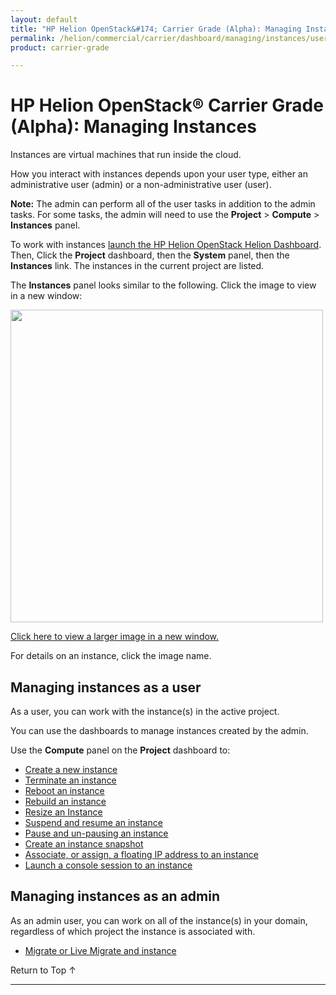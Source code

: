 ```yaml
---
layout: default
title: "HP Helion OpenStack&#174; Carrier Grade (Alpha): Managing Instances"
permalink: /helion/commercial/carrier/dashboard/managing/instances/users/
product: carrier-grade

---
```

<!--UNDER REVISION-->

<script>

function PageRefresh {
onLoad="window.refresh"
}

PageRefresh();

</script>

<!--
<p style="font-size: small;"> <a href="/helion/commercial/carrier/ga1/install/">&#9664; PREV</a> | <a href="/helion/commercial/carrier/ga1/install-overview/">&#9650; UP</a> | <a href="/helion/commercial/carrier/ga1/">NEXT &#9654;</a></p> 
-->

# HP Helion OpenStack&#174; Carrier Grade (Alpha): Managing Instances

Instances are virtual machines that run inside the cloud.

How you interact with instances depends upon your user type, either an administrative user (admin) or a non-administrative user (user).

**Note:** The admin can perform all of the user tasks in addition to the admin tasks. For some tasks, the admin will need to use the **Project** > **Compute** > **Instances** panel.

To work with instances [launch the HP Helion OpenStack Helion Dashboard](/helion/openstack/carrier/dashboard/login/). Then, Click the **Project** dashboard, then the **System** panel, then the **Instances** link. The instances in the current project are listed.

The **Instances** panel looks similar to the following. Click the image to view in a new window: 

<img src="media/CGH-Helion-Instance" width="500">

<a href="javascript:window.open('/content/documentation/media/CGH-Helion-Instance','_blank','toolbar=no,menubar=no,resizable=yes,scrollbars=yes')">Click here to view a larger image in a new window.</a>

For details on an instance, click the image name. 


## Managing instances as a user

As a user, you can work with the instance(s) in the active project.

You can use the dashboards to manage instances created by the admin. 

Use the **Compute** panel on the **Project** dashboard to:

* [Create a new instance](/helion/commercial/carrier/dashboard/managing/instances/create/)
* [Terminate an instance](/helion/commercial/carrier/dashboard/managing/instances/terminate/)
* [Reboot an instance](/helion/commercial/carrier/dashboard/managing/instances/reboot/)
* [Rebuild an instance](/helion/commercial/carrier/dashboard/managing/instances/rebuild/)
* [Resize an Instance](/helion/commercial/carrier/dashboard/managing/instances/resize/)
* [Suspend and resume an instance](/helion/commercial/carrier/dashboard/managing/instances/suspend/)
* [Pause and un-pausing an instance](/helion/commercial/carrier/dashboard/managing/instances/pause/)
* [Create an instance snapshot](/helion/commercial/carrier/dashboard/managing/images/public/)
* [Associate, or assign, a floating IP address to an instance](/helion/commercial/carrier/dashboard/managing/instances/ipaddresses/) 
* [Launch a console session to an instance](/helion/commercial/carrier/dashboard/managing/instances/console/)

## Managing instances as an admin

As an admin user, you can work on all of the instance(s) in your domain, regardless of which project the instance is associated with.

* [Migrate or Live Migrate and instance](/helion/commercial/carrier/dashboard/managing/instances/migrate/)

<p><a href="#top" style="padding:14px 0px 14px 0px; text-decoration: none;"> Return to Top &#8593; </a></p>



----
